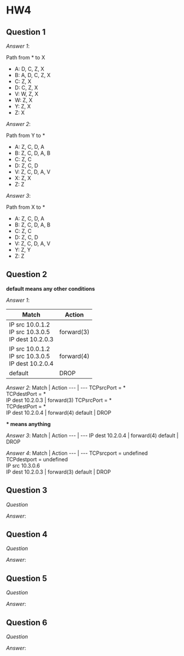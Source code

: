 # HW4

## Question 1
*Answer 1*: 

Path from * to X
- A: D, C, Z, X
- B: A, D, C, Z, X
- C: Z, X
- D: C, Z, X
- V: W, Z, X
- W: Z, X
- Y: Z, X
- Z: X

*Answer 2*:

Path from Y to *
- A: Z, C, D, A
- B: Z, C, D, A, B
- C: Z, C
- D: Z, C, D
- V: Z, C, D, A, V
- X: Z, X
- Z: Z
    
*Answer 3*:

Path from X to *
- A: Z, C, D, A
- B: Z, C, D, A, B
- C: Z, C
- D: Z, C, D
- V: Z, C, D, A, V
- Y: Z, Y
- Z: Z

## Question 2

**default means any other conditions**

*Answer 1*: 

Match | Action
--- | ---
IP src 10.0.1.2 <br> IP src 10.3.0.5 <br> IP dest 10.2.0.3 | forward(3)
IP src 10.0.1.2 <br> IP src 10.3.0.5 <br> IP dest 10.2.0.4 | forward(4)
default | DROP

*Answer 2*: 
Match | Action
--- | ---
TCPsrcPort = * <br> TCPdestPort = * <br> IP dest 10.2.0.3 | forward(3)
TCPsrcPort = * <br> TCPdestPort = * <br> IP dest 10.2.0.4 | forward(4)
default | DROP

**\* means anything**

*Answer 3*: 
Match | Action
--- | ---
IP dest 10.2.0.4 | forward(4)
default | DROP

*Answer 4*: 
Match | Action
--- | ---
TCPsrcport = undefined <br> TCPdestport = undefined<br> IP src 10.3.0.6 <br> IP dest 10.2.0.3 | forward(3)
default | DROP

## Question 3
*Question*



*Answer*: 
   
## Question 4
*Question*



*Answer*: 


## Question 5
*Question*



*Answer*: 

## Question 6
*Question*



*Answer*: 
